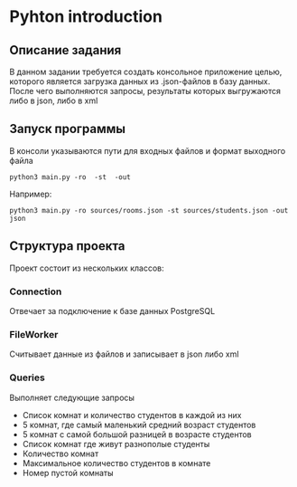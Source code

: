 <h1>Pyhton introduction</h1>

<h2>Описание задания</h2>
<p>В данном задании требуется создать консольное приложение целью, которого является загрузка данных из .json-файлов в базу данных. После чего выполняются запросы, результаты которых выгружаются либо в json, либо в xml  </p>
<h2>Запуск программы </h2>
<p>В консоли указываются пути для входных файлов и формат выходного файла</p>
<code>python3 main.py -ro <rooms_path> -st <students_path> -out <output_format></code>
<p>Например: </p>
<code>python3 main.py -ro sources/rooms.json -st sources/students.json -out json</code>
<h2>Структура проекта </h2>
<p>Проект состоит из нескольких классов: </p>
<h3>Connection</h3><p>Отвечает за подключение к базе данных PostgreSQL </p>
<h3>FileWorker</h3><p>Считывает данные из файлов и записывает в json либо xml </p>
<h3>Queries</h3><p>Выполняет следующие запросы </p>
<ul>
    <li>Список комнат и количество студентов в каждой из них</li>
    <li>5 комнат, где самый маленький средний возраст студентов</li>
    <li>5 комнат с самой большой разницей в возрасте студентов</li>
    <li>Список комнат где живут разнополые студенты</li>
    <li>Количество комнат</li>
    <li>Максимальное количество студентов в комнате</li>
    <li>Номер пустой комнаты</li>
</ul>
